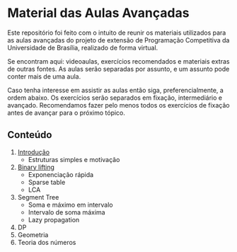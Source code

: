 Material das Aulas Avançadas
====================================

Este repositório foi feito com o intuito de reunir os materiais utilizados para as aulas avançadas do projeto de extensão de Programação Competitiva da Universidade de Brasília, realizado de forma virtual.

Se encontram aqui: videoaulas, exercícios recomendados e materiais extras de outras fontes. As aulas serão separadas por assunto, e um assunto pode conter mais de uma aula.

Caso tenha interesse em assistir as aulas então siga, preferencialmente, a ordem abaixo. Os exercícios serão separados em fixação, intermediário e avançado. Recomendamos fazer pelo menos todos os exercícios de fixação antes de avançar para o próximo tópico.

## Conteúdo

1. [Introdução](introducao/README.md)
    - Estruturas simples e motivação
1. [Binary lifting](binary-lifting/README.md)
    - Exponenciação rápida
    - Sparse table
    - LCA
1. Segment Tree
    - Soma e máximo em intervalo
    - Intervalo de soma máxima
    - Lazy propagation
1. DP
1. Geometria
1. Teoria dos números
